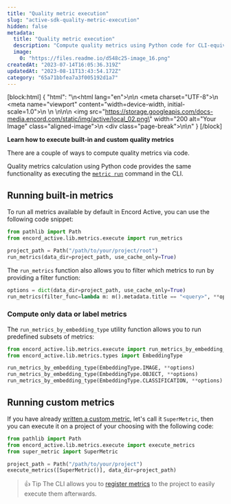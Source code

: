 ```yaml
---
title: "Quality metric execution"
slug: "active-sdk-quality-metric-execution"
hidden: false
metadata: 
  title: "Quality metric execution"
  description: "Compute quality metrics using Python code for CLI-equivalent functionality. Learn built-in & custom metric execution. | Encord"
  image: 
    0: "https://files.readme.io/d548c25-image_16.png"
createdAt: "2023-07-14T16:05:36.319Z"
updatedAt: "2023-08-11T13:43:54.172Z"
category: "65a71bbfea7a3f005192d1a7"
---
```


[block:html]
{
  "html": "<!DOCTYPE html>\n<html lang=\"en\">\n<head>\n    <meta charset=\"UTF-8\">\n    <meta name=\"viewport\" content=\"width=device-width, initial-scale=1.0\">\n    <title>Aligned Image with Page Break</title>\n    <style>\n        .aligned-image {\n            display: block;\n            margin: auto; /* This centers the image */\n        }\n\n        .page-break {\n            page-break-after: always; /* This adds a page break after the image */\n        }\n    </style>\n</head>\n<body>\n    <img src=\"https://storage.googleapis.com/docs-media.encord.com/static/img/active/local_02.png\" width=\"200 alt=\"Your Image\" class=\"aligned-image\">\n    <div class=\"page-break\"></div>\n</body>\n</html>"
}
[/block]

**Learn how to execute built-in and custom quality metrics**

There are a couple of ways to compute quality metrics via code.

Quality metrics calculation using Python code provides the same functionality as executing the [`metric run`](https://docs.encord.com/docs/active-cli#run) command in the CLI.

## Running built-in metrics

To run all metrics available by default in Encord Active, you can use the following code snippet:

```python
from pathlib import Path
from encord_active.lib.metrics.execute import run_metrics

project_path = Path("/path/to/your/project/root")
run_metrics(data_dir=project_path, use_cache_only=True)
```

The `run_metrics` function also allows you to filter which metrics to run by providing a filter function:

```python
options = dict(data_dir=project_path, use_cache_only=True)
run_metrics(filter_func=lambda m: m().metadata.title == "<query>", **options)
```

### Compute only data or label metrics

The `run_metrics_by_embedding_type` utility function allows you to run predefined subsets of metrics:

```python
from encord_active.lib.metrics.execute import run_metrics_by_embedding_type
from encord_active.lib.metrics.types import EmbeddingType

run_metrics_by_embedding_type(EmbeddingType.IMAGE, **options)
run_metrics_by_embedding_type(EmbeddingType.OBJECT, **options)
run_metrics_by_embedding_type(EmbeddingType.CLASSIFICATION, **options)
```

## Running custom metrics

If you have already [written a custom metric](https://docs.encord.com/docs/active-write-custom-quality-metrics), let's call it `SuperMetric`, then you can execute it on a project of your choosing with the following code:

```python
from pathlib import Path
from encord_active.lib.metrics.execute import execute_metrics
from super_metric import SuperMetric

project_path = Path("/path/to/your/project")
execute_metrics([SuperMetric()], data_dir=project_path)
```

> 👍 Tip
> The CLI allows you to [register metrics](https://docs.encord.com/docs/active-cli#add) to the project to easily execute them afterwards.